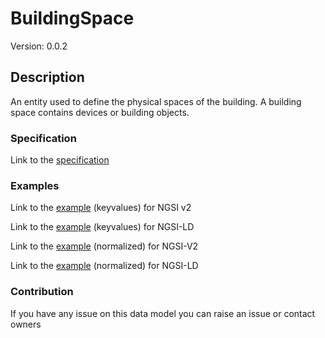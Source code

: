 # BuildingSpace
Version: 0.0.2

## Description 

An entity used to define the physical spaces of the building. A building space contains devices or building objects.
### Specification

Link to the [specification](https://github.com/smart-data-models/incubated/tree/master/SAREF/s4bldg/BuildingSpace/doc/spec.md)

### Examples

Link to the [example](https://github.com/smart-data-models/incubated/tree/master/SAREF/s4bldg/BuildingSpace/examples/example.json) (keyvalues) for NGSI v2

Link to the [example](https://github.com/smart-data-models/incubated/tree/master/SAREF/s4bldg/BuildingSpace/examples/example.jsonld) (keyvalues) for NGSI-LD

Link to the [example](https://github.com/smart-data-models/incubated/tree/master/SAREF/s4bldg/BuildingSpace/examples/example-normalized.json) (normalized) for NGSI-V2

Link to the [example](https://github.com/smart-data-models/incubated/tree/master/SAREF/s4bldg/BuildingSpace/examples/example-normalized.jsonld) (normalized) for NGSI-LD
### Contribution

 If you have any issue on this data model you can raise an issue or contact owners
